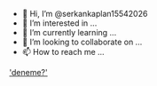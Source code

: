 - 👋 Hi, I’m @serkankaplan15542026
- 👀 I’m interested in ...
- 🌱 I’m currently learning ...
- 💞️ I’m looking to collaborate on ...
- 📫 How to reach me ...

<!---
serkankaplan15542026/serkankaplan15542026 is a ✨ special ✨ repository because its `README.md` (this file) appears on your GitHub profile.
You can click the Preview link to take a look at your changes.
--->

['deneme?'](https://media.giphy.com/media/xUA7bdpLxQhsSQdyog/source.gif)
